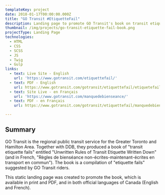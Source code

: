 ```yaml
---
templateKey: project
date: 2018-01-17T00:00:00.000Z
title: "GO Transit #EtiquetteFail"
description: Landing page to promote GO Transit's book on transit etiquette.
thumbnail: /img/projects/go-transit-etiquette-fail-book.png
projectType: Landing Page
technologies:
  - HTML
  - CSS
  - SCSS
  - JS
  - Twig
  - Gulp
links:
  - text: Live Site - English
    url: 'https://www.gotransit.com/etiquettefail/'
  - text: PDF - English
    url: https://www.gotransit.com/gotransit/etiquettefail/etiquetefail/Etiquette_Book.pdf
  - text: Site Live - en Français
    url: 'https://www.gotransit.com/manquedebienseance/'
  - text: PDF - en Français
    url: https://www.gotransit.com/gotransit/etiquettefail/manquedebienseance/Etiquette_Book_fr.pdf

---
```


## Summary
GO Transit is the regional public transit service for the Greater Toronto and Hamilton Area. Together with DDB, they produced a book of "transit etiquette fails" entitled "Unwritten Rules of Transit Etiquette Written Down" (and in French, "Règles de bienséance non-écrites-maintenant-écrites en transport en commun"). The book is a compilation of "etiquette fails" suggested by GO Transit riders.

This static landing page was created to promote the book, which is available in print and PDF, and in both official languages of Canada (English and French).
